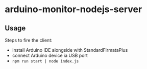 # arduino-monitor-nodejs-server

## Usage
Steps to fire the client:
- install Arduino IDE alongside with StandardFirmataPlus
- connect Arduino device ia USB port
- `npm run start | node index.js`
